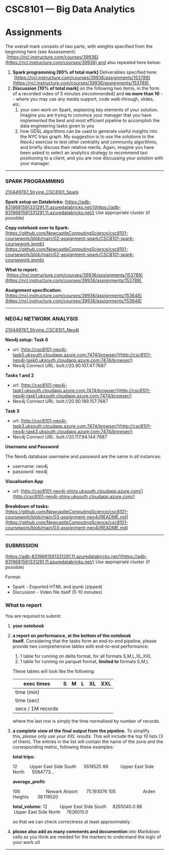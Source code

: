 # CSC8101 — Big Data Analytics

# **Assignments**

The overall mark consists of two parts, with weights specified from the beginning here (see Assessment):  [https://ncl.instructure.com/courses/39936](https://ncl.instructure.com/courses/39936) and also repeated here below:

1. **Spark programming [90% of total mark]**
Deliverables specified here:  [https://ncl.instructure.com/courses/39936/assignments/153789](https://ncl.instructure.com/courses/39936/assignments/153789) 
2. **Discussion** **[10% of total mark]** on the following two items, in the form of a recorded video of 5 minutes (recommended) and **no more than 10** -- where you may use any media support, code walk-through, slides, etc: 
    1. your own work on Spark, explaining key elements of your solution. Imagine you are trying to convince your manager that you have implemented the best and most efficient pipeline to accomplish the data engineering tasks given to you
    2. how GDSL algorithms can be used to generate useful insights into the NYC trips graph. My suggestion is to use the solutions to the Neo4J exercise to test other centrality and community algorithms, and briefly discuss their relative merits. Again, imagine you have been asked to select an analytics strategy to recommend taxi positioning to a client, and you are now discussing your solution with your manager.

---

### SPARK PROGRAMMING

[210449787_SIrvine_CSC8101_Spark](CSC8101%20%E2%80%94%20%2078120/210449787_%207fe1d.md)

**Spark setup on Databricks:** 
[https://adb-8319681591331291.11.azuredatabricks.net/](https://adb-8319681591331291.11.azuredatabricks.net/)
Use appropriate cluster (if possible)

**Copy notebook over to Spark:** [https://github.com/NewcastleComputingScience/csc8101-coursework/blob/main/02-assignment-spark/CSC8101-spark-coursework.ipynb](https://github.com/NewcastleComputingScience/csc8101-coursework/blob/main/02-assignment-spark/CSC8101-spark-coursework.ipynb)

**What to report:**  [https://ncl.instructure.com/courses/39936/assignments/153789](https://ncl.instructure.com/courses/39936/assignments/153789) 

**Assignment specification:** [https://ncl.instructure.com/courses/39936/assignments/153648](https://ncl.instructure.com/courses/39936/assignments/153648)

---

### NEO4J NETWORK ANALYSIS

[210449787_SIrvine_CSC8101_Neo4j](CSC8101%20%E2%80%94%20%2078120/210449787_%2028eb9.md)

**Neo4j setup: 
Task 0**

- url: [http://csc8101-neo4j-task0.uksouth.cloudapp.azure.com:7474/browser/](http://csc8101-neo4j-task0.uksouth.cloudapp.azure.com:7474/browser/)
- Neo4j Connect URL: bolt://20.90.107.47:7687

**Tasks 1 and 2**

- url: [http://csc8101-neo4j-task1.uksouth.cloudapp.azure.com:7474/browser/](http://csc8101-neo4j-task1.uksouth.cloudapp.azure.com:7474/browser/)
- Neo4j Connect URL: bolt://20.90.189.157:7687

**Task 3**

- url: [http://csc8101-neo4j-task3.uksouth.cloudapp.azure.com:7474/browser/](http://csc8101-neo4j-task3.uksouth.cloudapp.azure.com:7474/browser/)
- Neo4j Connect URL: bolt://20.117.94.144:7687

**Username and Password**

The Neo4j database username and password are the same in all instances:

- username: neo4j
- passowrd: neo4j

**Visualisation App**

- url: [http://csc8101-neo4j-shiny.uksouth.cloudapp.azure.com/](http://csc8101-neo4j-shiny.uksouth.cloudapp.azure.com/)

**Breakdown of tasks:** [https://github.com/NewcastleComputingScience/csc8101-coursework/blob/main/03-assignment-neo4j/README.md](https://github.com/NewcastleComputingScience/csc8101-coursework/blob/main/03-assignment-neo4j/README.md)

---

### SUBMISSION

[https://adb-8319681591331291.11.azuredatabricks.net/](https://adb-8319681591331291.11.azuredatabricks.net/)
Use appropriate cluster (if possible)

Format:

- Spark - Exported HTML and ipynb (zipped)
- Discussion - Video file itself (5-10 minutes)

### What to report

You are required to submit:

1. **your notebook**
2. **a report on performance, at the bottom of the notebook itself.** Considering that the tasks form an end-to-end pipeline, please provide two comprehensive tables with end-to-end performance:
    1. 1 table for running on delta format, for all formats S,M,L,XL,XXL
    2. 1 table for running on parquet format, **limited to** formats S,M,L
    
    These tables will look like the following:
    
    | exec times | S | M | L | XL | XXL |
    | --- | --- | --- | --- | --- | --- |
    | time (min) |  |  |  |  |  |
    | time (sec) |  |  |  |  |  |
    | secs / 1M records |  |  |  |  |  |
    
    where the last row is simply the time normalised by number of records.
    
3. **a complete view of the final output from the pipeline.** To simplify this, *please only use your XXL results.* This will include the top 10 lists (3 of them). The entries in the list will contain the name of the zone and the corresponding metric, following these examples:
    
    **total trips:**
    
    12          Upper East Side South      5519525 88          Upper East Side North      5084773...
    
    **average_profit:**
    
    106                     Newark Airport       75.193076 105                      Arden Heights       38.119520
    
    **total_volume:** 12          Upper East Side South     8265045.0 88          Upper East Side North     7626015.0
    
    so that we can check correctness at least approximately.
    
4. **please also add as many comments and documention** into Markdown cells as you think are needed for the markers to understand the logic of your work.utl

---